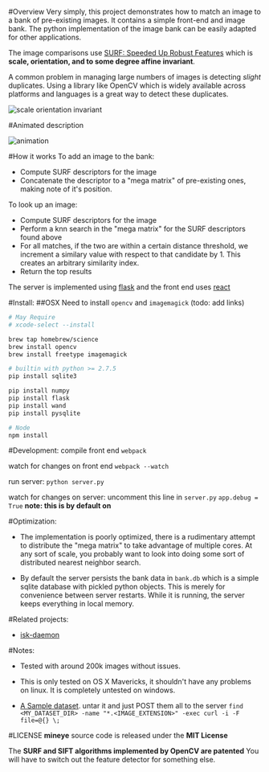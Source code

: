 #Overview
Very simply, this project demonstrates how to match an image to a bank of pre-existing images. It contains a simple front-end and image bank. The python implementation of the image bank can be easily adapted for other applications.

The image comparisons use [SURF: Speeded Up Robust Features](http://www.vision.ee.ethz.ch/~surf/eccv06.pdf) which is **scale, orientation, and to some degree affine invariant**.

A common problem in managing large numbers of images is detecting *slight* duplicates. Using a library like OpenCV which is widely available across platforms and languages is a great way to detect these duplicates.

![scale orientation invariant](http://i.imgur.com/nFASitk.gif)


#Animated description

![animation](http://i.cubeupload.com/8nVjdO.gif)


#How it works
To add an image to the bank:
- Compute SURF descriptors for the image
- Concatenate the descriptor to a "mega matrix" of pre-existing ones, making note of it's position.

To look up an image:
- Compute SURF descriptors for the image
- Perform a knn search in the "mega matrix" for the SURF descriptors found above
- For all matches, if the two are within a certain distance threshold, we increment a similary value with respect to that candidate by 1. This creates an arbitrary similarity index.
- Return the top results


The server is implemented using [flask](http://flask.pocoo.org/) and the front end uses [react](http://facebook.github.io/react/)


#Install:
##OSX
Need to install `opencv` and `imagemagick` (todo: add links)


```sh
# May Require
# xcode-select --install

brew tap homebrew/science
brew install opencv
brew install freetype imagemagick

# builtin with python >= 2.7.5
pip install sqlite3

pip install numpy
pip install flask
pip install wand
pip install pysqlite

# Node
npm install
```

#Development:
compile front end
`webpack`

watch for changes on front end
`webpack --watch`

run server:
`python server.py`

watch for changes on server:
uncomment this line in `server.py` `app.debug = True`
**note: this is by default on**

#Optimization:
- The implementation is poorly optimized, there is a rudimentary attempt to distribute the "mega matrix" to take advantage of multiple cores. At any sort of scale, you probably want to look into doing some sort of distributed nearest neighbor search.

- By default the server persists the bank data in `bank.db` which is a simple sqlite database with pickled python objects. This is merely for convenience between server restarts. While it is running, the server keeps everything in local memory.

#Related projects:
- [isk-daemon](https://github.com/ricardocabral/iskdaemon)

#Notes:

- Tested with around 200k images without issues.

- This is only tested on OS X Mavericks, it shouldn't have any problems on linux. It is completely untested on windows.

- [A Sample dataset](http://www.vision.caltech.edu/Image_Datasets/Caltech256/). untar it and just POST them all to the server `find <MY_DATASET_DIR> -name "*.<IMAGE_EXTENSION>" -exec curl -i -F file=@{} \;`


#LICENSE
**mineye** source code is released under the **MIT License**

The **SURF and SIFT algorithms implemented by OpenCV are patented** You will have to switch out the feature detector for something else.
